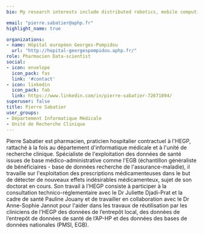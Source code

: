 ```yaml
---
bio: My research interests include distributed robotics, mobile computing and programmable matter.

email: "pierre.sabatier@aphp.fr"
highlight_name: true

organizations:
- name: Hôpital européen Georges-Pompidou
  url: "http://hopital-georgespompidou.aphp.fr/"
role: Pharmacien Data-scientist
social:
- icon: envelope
  icon_pack: fas
  link: '#contact'
- icon: linkedin
  icon_pack: fab
  link: https://www.linkedin.com/in/pierre-sabatier-72671894/
superuser: false
title: Pierre Sabatier
user_groups:
- Département Informatique Médicale
- Unité de Recherche Clinique
---
```


Pierre Sabatier est pharmacien, praticien hospitalier contractuel à l'HEGP, rattaché à la fois au département d'informatique médicale et à l'unité de recherche clinique. Spécialiste de l'exploitation des données de santé issues de base médico-administrative comme l'EGB (échantillon généraliste de bénéficiaires - base de données recherche de l'assurance-maladie), il travaille sur l'exploitation des prescriptions médicamenteuses dans le but de détecter de nouveaux effets indésirables médicamenteux, sujet de son doctorat en cours. Son travail à l'HEGP consiste à participer à la consultation technico-réglementaire avec le Dr Juliette Djadi-Prat et la cadre de santé Pauline Jouany et de travailler en collaboration avec le Dr Anne-Sophie Jannot pour l'aider dans les travaux de réutilisation par les cliniciens de l'HEGP des données de l’entrepôt local, des données de l’entrepôt de données de santé de l’AP-HP et des données des bases de données nationales (PMSI, EGB).